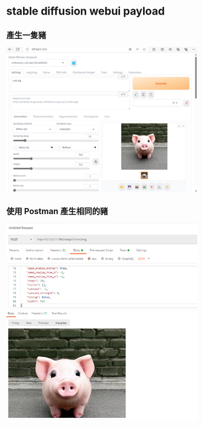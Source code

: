 # stable diffusion webui payload 
 
## 產生一隻豬
![alt text](image-1.png)

## 使用 Postman 產生相同的豬
![alt text](image-2.png)